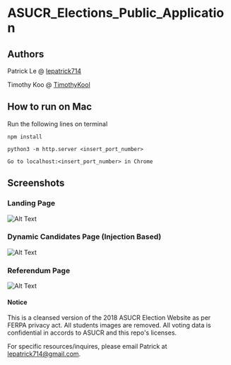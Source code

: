# ASUCR_Elections_Public_Application

## Authors 
Patrick Le @ [lepatrick714](https://github.com/lepatrick714)

Timothy Koo @ [TimothyKool](https://github.com/TimothyKool)

## How to run on Mac
Run the following lines on terminal
```
npm install

python3 -m http.server <insert_port_number>

Go to localhost:<insert_port_number> in Chrome
```

## Screenshots 

### Landing Page
![Alt Text](./img/LandingPage.gif)

### Dynamic Candidates Page (Injection Based)
![Alt Text](img/CandidatesPage.gif)

### Referendum Page 
![Alt Text](img/ReferendumsPage.gif)


#### Notice
This is a cleansed version of the 2018 ASUCR Election Website as per FERPA privacy act. All students images are removed. All voting data is confidential in accords to ASUCR and this repo's licenses.

For specific resources/inquires, please email Patrick at lepatrick714@gmail.com.